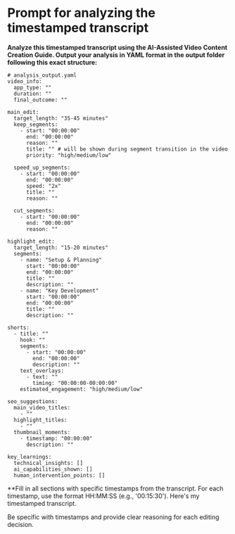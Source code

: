 # Prompt for analyzing the timestamped transcript

**Analyze this timestamped transcript using the AI-Assisted Video Content Creation Guide. Output your analysis in YAML format in the output folder following this exact structure:**

```
# analysis_output.yaml
video_info:
  app_type: ""
  duration: ""
  final_outcome: ""

main_edit:
  target_length: "35-45 minutes"
  keep_segments:
    - start: "00:00:00"
      end: "00:00:00"
      reason: ""
      title: "" # will be shown during segment transition in the video
      priority: "high/medium/low"

  speed_up_segments:
    - start: "00:00:00"
      end: "00:00:00"
      speed: "2x"
      title: ""
      reason: ""

  cut_segments:
    - start: "00:00:00"
      end: "00:00:00"
      reason: ""

highlight_edit:
  target_length: "15-20 minutes"
  segments:
    - name: "Setup & Planning"
      start: "00:00:00"
      end: "00:00:00"
      title: ""
      description: ""
    - name: "Key Development"
      start: "00:00:00"
      end: "00:00:00"
      title: ""
      description: ""

shorts:
  - title: ""
    hook: ""
    segments:
      - start: "00:00:00"
        end: "00:00:00"
        description: ""
    text_overlays:
      - text: ""
        timing: "00:00:00-00:00:00"
    estimated_engagement: "high/medium/low"

seo_suggestions:
  main_video_titles:
    - ""
  highlight_titles:
    - ""
  thumbnail_moments:
    - timestamp: "00:00:00"
      description: ""

key_learnings:
  technical_insights: []
  ai_capabilities_shown: []
  human_intervention_points: []
```

**Fill in all sections with specific timestamps from the transcript. For each timestamp, use the format HH:MM:SS (e.g., '00:15:30').
Here's my timestamped transcript.

Be specific with timestamps and provide clear reasoning for each editing decision.
